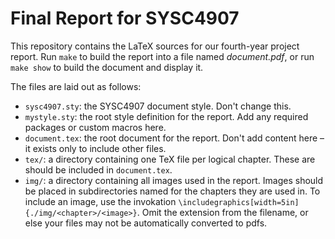 Final Report for SYSC4907
=========================

This repository contains the LaTeX sources for our fourth-year project
report. Run `make` to build the report into a file named _document.pdf_,
or run `make show` to build the document and display it.


The files are laid out as follows:

* `sysc4907.sty`: the SYSC4907 document style. Don't change this.
* `mystyle.sty`: the root style definition for the report. Add any required packages or custom macros here.
* `document.tex`: the root document for the report. Don't add content here &ndash; it exists only to include other files.
* `tex/`: a directory containing one TeX file per logical chapter. These are should be included in `document.tex`.
* `img/`: a directory containing all images used in the report. Images should be placed in subdirectories named for the chapters they are used in. To include an image, use the invokation `\includegraphics[width=5in]{./img/<chapter>/<image>}`. Omit the extension from the filename, or else your files may not be automatically converted to pdfs.
